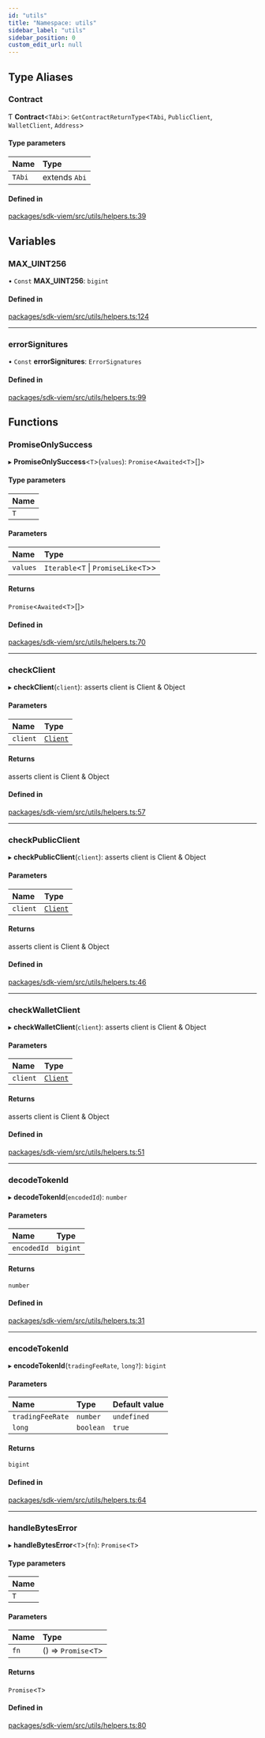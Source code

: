 ```yaml
---
id: "utils"
title: "Namespace: utils"
sidebar_label: "utils"
sidebar_position: 0
custom_edit_url: null
---
```


## Type Aliases

### Contract

Ƭ **Contract**<`TAbi`\>: `GetContractReturnType`<`TAbi`, `PublicClient`, `WalletClient`, `Address`\>

#### Type parameters

| Name | Type |
| :------ | :------ |
| `TAbi` | extends `Abi` |

#### Defined in

[packages/sdk-viem/src/utils/helpers.ts:39](https://github.com/chromatic-protocol/sdk/blob/295a5e2/packages/sdk-viem/src/utils/helpers.ts#L39)

## Variables

### MAX\_UINT256

• `Const` **MAX\_UINT256**: `bigint`

#### Defined in

[packages/sdk-viem/src/utils/helpers.ts:124](https://github.com/chromatic-protocol/sdk/blob/295a5e2/packages/sdk-viem/src/utils/helpers.ts#L124)

___

### errorSignitures

• `Const` **errorSignitures**: `ErrorSignatures`

#### Defined in

[packages/sdk-viem/src/utils/helpers.ts:99](https://github.com/chromatic-protocol/sdk/blob/295a5e2/packages/sdk-viem/src/utils/helpers.ts#L99)

## Functions

### PromiseOnlySuccess

▸ **PromiseOnlySuccess**<`T`\>(`values`): `Promise`<`Awaited`<`T`\>[]\>

#### Type parameters

| Name |
| :------ |
| `T` |

#### Parameters

| Name | Type |
| :------ | :------ |
| `values` | `Iterable`<`T` \| `PromiseLike`<`T`\>\> |

#### Returns

`Promise`<`Awaited`<`T`\>[]\>

#### Defined in

[packages/sdk-viem/src/utils/helpers.ts:70](https://github.com/chromatic-protocol/sdk/blob/295a5e2/packages/sdk-viem/src/utils/helpers.ts#L70)

___

### checkClient

▸ **checkClient**(`client`): asserts client is Client & Object

#### Parameters

| Name | Type |
| :------ | :------ |
| `client` | [`Client`](../classes/Client.md) |

#### Returns

asserts client is Client & Object

#### Defined in

[packages/sdk-viem/src/utils/helpers.ts:57](https://github.com/chromatic-protocol/sdk/blob/295a5e2/packages/sdk-viem/src/utils/helpers.ts#L57)

___

### checkPublicClient

▸ **checkPublicClient**(`client`): asserts client is Client & Object

#### Parameters

| Name | Type |
| :------ | :------ |
| `client` | [`Client`](../classes/Client.md) |

#### Returns

asserts client is Client & Object

#### Defined in

[packages/sdk-viem/src/utils/helpers.ts:46](https://github.com/chromatic-protocol/sdk/blob/295a5e2/packages/sdk-viem/src/utils/helpers.ts#L46)

___

### checkWalletClient

▸ **checkWalletClient**(`client`): asserts client is Client & Object

#### Parameters

| Name | Type |
| :------ | :------ |
| `client` | [`Client`](../classes/Client.md) |

#### Returns

asserts client is Client & Object

#### Defined in

[packages/sdk-viem/src/utils/helpers.ts:51](https://github.com/chromatic-protocol/sdk/blob/295a5e2/packages/sdk-viem/src/utils/helpers.ts#L51)

___

### decodeTokenId

▸ **decodeTokenId**(`encodedId`): `number`

#### Parameters

| Name | Type |
| :------ | :------ |
| `encodedId` | `bigint` |

#### Returns

`number`

#### Defined in

[packages/sdk-viem/src/utils/helpers.ts:31](https://github.com/chromatic-protocol/sdk/blob/295a5e2/packages/sdk-viem/src/utils/helpers.ts#L31)

___

### encodeTokenId

▸ **encodeTokenId**(`tradingFeeRate`, `long?`): `bigint`

#### Parameters

| Name | Type | Default value |
| :------ | :------ | :------ |
| `tradingFeeRate` | `number` | `undefined` |
| `long` | `boolean` | `true` |

#### Returns

`bigint`

#### Defined in

[packages/sdk-viem/src/utils/helpers.ts:64](https://github.com/chromatic-protocol/sdk/blob/295a5e2/packages/sdk-viem/src/utils/helpers.ts#L64)

___

### handleBytesError

▸ **handleBytesError**<`T`\>(`fn`): `Promise`<`T`\>

#### Type parameters

| Name |
| :------ |
| `T` |

#### Parameters

| Name | Type |
| :------ | :------ |
| `fn` | () => `Promise`<`T`\> |

#### Returns

`Promise`<`T`\>

#### Defined in

[packages/sdk-viem/src/utils/helpers.ts:80](https://github.com/chromatic-protocol/sdk/blob/295a5e2/packages/sdk-viem/src/utils/helpers.ts#L80)
